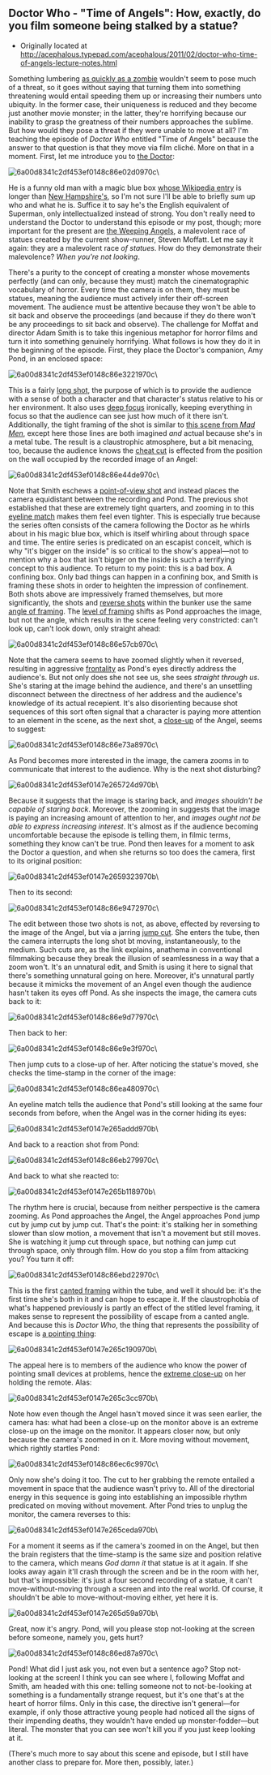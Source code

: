## Doctor Who - "Time of Angels": How, exactly, do you film someone being stalked by a statue?

 * Originally located at http://acephalous.typepad.com/acephalous/2011/02/doctor-who-time-of-angels-lecture-notes.html

Something lumbering [as quickly as a zombie](http://acephalous.typepad.com/acephalous/2011/01/amc-the-walking-dead-series-lecture-notes.html) wouldn't seem to pose much of a threat, so it goes without saying that turning them into something threatening would entail speeding them up or increasing their numbers unto ubiquity.  In the former case, their uniqueness is reduced and they become just another movie monster; in the latter, they're horrifying because our inability to grasp the greatness of their numbers approaches the sublime.  But how would they pose a threat if they were unable to move at all?  I'm teaching the episode of *Doctor Who* entitled "Time of Angels" because the answer to that question is that they move via film cliché.  More on that in a moment.  First, let me introduce you to [the Doctor](http://en.wikipedia.org/wiki/Doctor_(Doctor_Who)):

![6a00d8341c2df453ef0148c86e02d0970c](images/tv/doctor-who-time-of-angels-1/6a00d8341c2df453ef0148c86e02d0970c.jpg)\ 

He is a funny old man with a magic blue box [whose Wikipedia entry](http://en.wikipedia.org/wiki/TARDIS) is longer than [New Hampshire's](http://en.wikipedia.org/wiki/New_Hampshire), so I'm not sure I'll be able to briefly sum up who and what he is.  Suffice it to say he's the English equivalent of Superman, only intellectualized instead of strong.  You don't really need to understand the Doctor to understand this episode or my post, though; more important for the present are [the Weeping Angels](http://en.wikipedia.org/wiki/The_Time_of_Angels), a malevolent race of statues created by the current show-runner, Steven Moffatt.  Let me say it again: they are a malevolent race *of statues*.  How do they demonstrate their malevolence?  *When you're not looking*.

There's a purity to the concept of creating a monster whose movements perfectly (and can only, because they must) match the cinematographic vocabulary of horror.  Every time the camera is on them, they must be statues, meaning the audience must actively infer their off-screen movement.  The audience must be attentive because they won't be able to sit back and observe the proceedings (and because if they do there won't be any proceedings to sit back and observe).  The challenge for Moffat and director Adam Smith is to take this ingenious metaphor for horror films and turn it into something genuinely horrifying.  What follows is how they do it in the beginning of the episode.
First, they place the Doctor's companion, Amy Pond, in an enclosed space:

![6a00d8341c2df453ef0148c86e3221970c](images/tv/doctor-who-time-of-angels-1/6a00d8341c2df453ef0148c86e3221970c.jpg)\ 

This is a fairly [long shot](http://classes.yale.edu/film-analysis/htmfiles/cinematography.htm#48039), the purpose of which is to provide the audience with a sense of both a character and that character's status relative to his or her environment.  It also uses [deep focus](http://classes.yale.edu/film-analysis/htmfiles/cinematography.htm#38561) ironically, keeping everything in focus so that the audience can see just how much of it there isn't.  Additionally, the tight framing of the shot is similar to [this scene from *Mad Men*](http://acephalous.typepad.com/acephalous/2010/09/mad-men-in-the-suitcase.html), except here those lines are both imagined *and* actual because she's in a metal tube.  The result is a claustrophic atmosphere, but a bit menacing, too, because the audience knows the [cheat cut](http://classes.yale.edu/film-analysis/htmfiles/editing.htm#51524) is effected from the position on the wall occupied by the recorded image of an Angel:

![6a00d8341c2df453ef0148c86e44de970c](images/tv/doctor-who-time-of-angels-1/6a00d8341c2df453ef0148c86e44de970c.jpg)\ 

Note that Smith eschews a [point-of-view shot](http://classes.yale.edu/film-analysis/htmfiles/cinematography.htm#48019) and instead places the camera equidistant between the recording and Pond.  The previous shot established that these are extremely tight quarters, and zooming in to this [eyeline match](http://classes.yale.edu/film-analysis/htmfiles/editing.htm#98485) makes them feel even tighter.  This is especially true because the series often consists of the camera following the Doctor as he whirls about in his magic blue box, which is itself whirling about through space and time.  The entire series is predicated on an escapist conceit, which is why "it's bigger on the inside" is so critical to the show's appeal—not to mention why a box that isn't bigger on the inside is such a terrifying concept to this audience.  To return to my point: this is a bad box.  A confining box.  Only bad things can happen in a confining box, and Smith is framing these shots in order to heighten the impression of confinement.  Both shots above are impressively framed themselves, but more significantly, the shots and [reverse shots](http://classes.yale.edu/film-analysis/htmfiles/editing.htm#51531) within the bunker use the same [angle of framing](http://classes.yale.edu/film-analysis/htmfiles/cinematography.htm#48004).  The [level of framing](http://classes.yale.edu/film-analysis/htmfiles/cinematography.htm#48009) shifts as Pond approaches the image, but not the angle, which results in the scene feeling very constricted: can't look up, can't look down, only straight ahead:

![6a00d8341c2df453ef0148c86e57cb970c](images/tv/doctor-who-time-of-angels-1/6a00d8341c2df453ef0148c86e57cb970c.jpg)\ 

Note that the camera seems to have zoomed slightly when it reversed, resulting in aggressive [frontality](http://classes.yale.edu/film-analysis/htmfiles/mise-en-scene.htm#54569) as Pond's eyes directly address the audience's.  But not only does she not see us, she sees *straight through us*.  She's staring at the image behind the audience, and there's an unsettling disconnect between the directness of her address and the audience's knowledge of its actual recepient.  It's also disorienting because shot sequences of this sort often signal that a character is paying more attention to an element in the scene, as the next shot, a [close-up](http://classes.yale.edu/film-analysis/htmfiles/cinematography.htm#48048) of the Angel, seems to suggest:

![6a00d8341c2df453ef0148c86e73a8970c](images/tv/doctor-who-time-of-angels-1/6a00d8341c2df453ef0148c86e73a8970c.jpg)\ 

As Pond becomes more interested in the image, the camera zooms in to communicate that interest to the audience.  Why is the next shot disturbing?

![6a00d8341c2df453ef0147e265724d970b](images/tv/doctor-who-time-of-angels-1/6a00d8341c2df453ef0147e265724d970b.jpg)\ 

Because it suggests that the image is staring back, and *images shouldn't be capable of staring back*.  Moreover, the zooming in suggests that the image is paying an increasing amount of attention to her, and *images ought not be able to express increasing interest*.  It's almost as if the audience becoming uncomfortable because the episode is telling them, in filmic terms, something they know can't be true.  Pond then leaves for a moment to ask the Doctor a question, and when she returns so too does the camera, first to its original position:

![6a00d8341c2df453ef0147e2659323970b](images/tv/doctor-who-time-of-angels-1/6a00d8341c2df453ef0147e2659323970b.jpg)\ 

Then to its second:

![6a00d8341c2df453ef0148c86e9472970c](images/tv/doctor-who-time-of-angels-1/6a00d8341c2df453ef0148c86e9472970c.jpg)\ 

The edit between those two shots is not, as above, effected by reversing to the image of the Angel, but via a jarring [jump cut](http://classes.yale.edu/film-analysis/htmfiles/editing.htm#51529).  She enters the tube, then the camera interrupts the long shot bt moving, instantaneously, to the medium.  Such cuts are, as the link explains, anathema in conventional filmmaking because they break the illusion of seamlessness in a way that a zoom won't.  It's an unnatural edit, and Smith is using it here to signal that there's something unnatural going on here.  Moreover, it's unnatural partly because it mimicks the movement of an Angel even though the audience hasn't taken its eyes off Pond.  As she inspects the image, the camera cuts back to it:

![6a00d8341c2df453ef0148c86e9d77970c](images/tv/doctor-who-time-of-angels-1/6a00d8341c2df453ef0148c86e9d77970c.jpg)\ 

Then back to her:

![6a00d8341c2df453ef0148c86e9e3f970c](images/tv/doctor-who-time-of-angels-1/6a00d8341c2df453ef0148c86e9e3f970c.jpg)\ 

Then jump cuts to a close-up of her.  After noticing the statue's moved, she checks the time-stamp in the corner of the image:

![6a00d8341c2df453ef0148c86ea480970c](images/tv/doctor-who-time-of-angels-1/6a00d8341c2df453ef0148c86ea480970c.jpg)\ 

An eyeline match tells the audience that Pond's still looking at the same four seconds from before, when the Angel was in the corner hiding its eyes:

![6a00d8341c2df453ef0147e265addd970b](images/tv/doctor-who-time-of-angels-1/6a00d8341c2df453ef0147e265addd970b.jpg)\ 

And back to a reaction shot from Pond:

![6a00d8341c2df453ef0148c86eb279970c](images/tv/doctor-who-time-of-angels-1/6a00d8341c2df453ef0148c86eb279970c.jpg)\ 

And back to what she reacted to:

![6a00d8341c2df453ef0147e265b118970b](images/tv/doctor-who-time-of-angels-1/6a00d8341c2df453ef0147e265b118970b.jpg)\ 

The rhythm here is crucial, because from neither perspective is the camera zooming.  As Pond approaches the Angel, the Angel approaches Pond jump cut by jump cut by jump cut.  That's the point: it's stalking her in something slower than slow motion, a movement that isn't a movement but still moves.  She is watching it jump cut through space, but nothing can jump cut through space, only through film.  How do you stop a film from attacking you?  You turn it off:

![6a00d8341c2df453ef0148c86ebd22970c](images/tv/doctor-who-time-of-angels-1/6a00d8341c2df453ef0148c86ebd22970c.jpg)\ 

This is the first [canted framing](http://classes.yale.edu/film-analysis/htmfiles/cinematography.htm#48012) within the tube, and well it should be: it's the first time she's both in it and can hope to escape it.  If the claustrophobia of what's happened previously is partly an effect of the stitled level framing, it makes sense to represent the possibility of escape from a canted angle.  And because this is *Doctor Who*, the thing that represents the possibility of escape is [a pointing thing](http://en.wikipedia.org/wiki/Sonic_screwdriver):

![6a00d8341c2df453ef0147e265c190970b](images/tv/doctor-who-time-of-angels-1/6a00d8341c2df453ef0147e265c190970b.jpg)\ 

The appeal here is to members of the audience who know the power of pointing small devices at problems, hence the [extreme close-up](http://classes.yale.edu/film-analysis/htmfiles/cinematography.htm#48049) on her holding the remote.  Alas:

![6a00d8341c2df453ef0147e265c3cc970b](images/tv/doctor-who-time-of-angels-1/6a00d8341c2df453ef0147e265c3cc970b.jpg)\ 

Note how even though the Angel hasn't moved since it was seen earlier, the camera has: what had been a close-up on the monitor above is an extreme close-up on the image on the monitor.  It appears closer now, but only because the camera's zoomed in on it.  More moving without movement, which rightly startles Pond:

![6a00d8341c2df453ef0148c86ec6c9970c](images/tv/doctor-who-time-of-angels-1/6a00d8341c2df453ef0148c86ec6c9970c.jpg)\ 

Only now she's doing it too.  The cut to her grabbing the remote entailed a movement in space that the audience wasn't privy to.  All of the directorial energy in this sequence is going into establishing an impossible rhythm predicated on moving without movement.  After Pond tries to unplug the monitor, the camera reverses to this:

![6a00d8341c2df453ef0147e265ceda970b](images/tv/doctor-who-time-of-angels-1/6a00d8341c2df453ef0147e265ceda970b.jpg)\ 

For a moment it seems as if the camera's zoomed in on the Angel, but then the brain registers that the time-stamp is the same size and position relative to the camera, which means *God damn it* that statue is at it again.  If she looks away again it'll crash through the screen and be in the room with her, but that's impossible: it's just a four second recording of a statue, it can't move-without-moving through a screen and into the real world.  Of course, it shouldn't be able to move-without-moving either, yet here it is.

![6a00d8341c2df453ef0147e265d59a970b](images/tv/doctor-who-time-of-angels-1/6a00d8341c2df453ef0147e265d59a970b.jpg)\ 

Great, now it's angry.  Pond, will you please stop not-looking at the screen before someone, namely you, gets hurt?

![6a00d8341c2df453ef0148c86ed87a970c](images/tv/doctor-who-time-of-angels-1/6a00d8341c2df453ef0148c86ed87a970c.jpg)\ 

Pond!  What did I just ask you, not even but a sentence ago?  Stop not-looking at the screen!  I think you can see where I, following Moffat and Smith, am headed with this one: telling someone not to not-be-looking at something is a fundamentally strange request, but it's one that's at the heart of horror films.  Only in this case, the directive isn't general—for example, if only those attractive young people had noticed all the signs of their impending deaths, they wouldn't have ended up monster-fodder—but literal.  The monster that you can see won't kill you if you just keep looking at it.

(There's much more to say about this scene and episode, but I still have another class to prepare for.  More then, possibly, later.)
